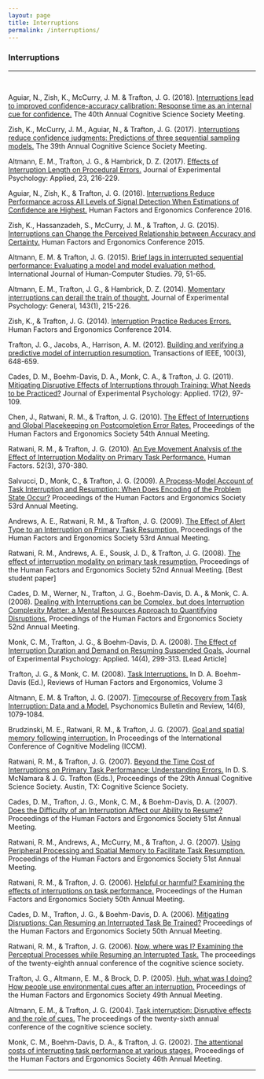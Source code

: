 ```yaml
---
layout: page
title: Interruptions
permalink: /interruptions/
---
```

<h3>Interruptions</h3>
<hr><br>
<p>Aguiar, N., Zish, K., McCurry, J. M. &amp; Trafton, J. G. (2018). <a href="/papers/Interruptions Lead to Improved Confidence-Accuracy Calibration_ Response Time as an Internal Cue for Confidence.pdf" target="_blank">Interruptions lead to improved confidence-accuracy calibration: Response time as an internal cue for confidence.</a> The 40th Annual Cognitive Science Society Meeting.</p>
<p>Zish, K., McCurry, J. M., Aguiar, N., &amp; Trafton, J. G. (2017). <a href="/papers/0c8ecd8b566c720b55d292ee8f25c5e860c2.pdf" target="_blank">Interruptions reduce confidence judgments: Predictions of three sequential sampling models.</a> The 39th Annual Cognitive Science Society Meeting.</p>
<p>Altmann, E. M., Trafton, J. G., &amp; Hambrick, D. Z. (2017). <a href="/papers/AltmannTraftonHambrickJEPA.pdf" target="_blank">Effects of Interruption Length on Procedural Errors.</a> Journal of Experimental Psychology: Applied, 23, 216-229.</p>
<p>Aguiar, N., Zish, K., &amp; Trafton, J. G. (2016). <a href="/papers/InterruptionsReducePerformance.pdf" target="_blank">Interruptions Reduce Performance across All Levels of Signal Detection When Estimations of Confidence are Highest.</a> Human Factors and Ergonomics Conference 2016.</p>
<p>Zish, K., Hassanzadeh, S., McCurry, J. M., &amp; Trafton, J. G. (2015). <a href="/papers/zish2015.pdf" target="_blank">Interruptions can Change the Perceived Relationship between Accuracy and Certainty.</a> Human Factors and Ergonomics Conference 2015.</p>
<p>Altmann, E. M. &amp; Trafton, J. G. (2015). <a href="/papers/Trafton%202015%20Journal%20Human%20Computer%20Studies.pdf" target="_blank">Brief lags in interrupted sequential performance: Evaluating a model and model evaluation method.</a> International Journal of Human-Computer Studies. 79, 51-65.</p>
<p>Altmann, E. M., Trafton, J. G., &amp; Hambrick, D. Z. (2014). <a href="/papers/ca00fe7e242992493e2221c670d9e403ab68.pdf" target="_blank">Momentary interruptions can derail the train of thought.</a> Journal of Experimental Psychology: General, 143(1), 215-226.</p>
<p>Zish, K., &amp; Trafton, J. G. (2014). <a href="https://apps.dtic.mil/dtic/tr/fulltext/u2/a619257.pdf" target="_blank">Interruption Practice Reduces Errors.</a> Human Factors and Ergonomics Conference 2014.</p>
<p>Trafton, J. G., Jacobs, A., Harrison, A. M. (2012). <a href="/papers/building a model 2012.pdf" target="_blank">Building and verifying a predictive model of interruption resumption.</a> Transactions of IEEE, 100(3), 648-659.</p>
<p>Cades, D. M., Boehm-Davis, D. A., Monk, C. A., &amp; Trafton, J. G. (2011). <a href="https://www.apa.org/pubs/journals/features/xap-17-2-97.pdf" target="_blank">Mitigating Disruptive Effects of Interruptions through Training: What Needs to be Practiced?</a> Journal of Experimental Psychology: Applied. 17(2), 97-109.</p>
<p>Chen, J., Ratwani, R. M., &amp; Trafton, J. G. (2010). <a href="https://www.nrl.navy.mil/itd/aic/sites/www.nrl.navy.mil.itd.aic/files/pdfs/chen.pdf" target="_blank">The Effect of Interruptions and Global Placekeeping on Postcompletion Error Rates.</a> Proceedings of the Human Factors and Ergonomics Society 54th Annual Meeting.</p>
<p>Ratwani, R. M., &amp; Trafton, J. G. (2010). <a href="http://citeseerx.ist.psu.edu/viewdoc/download?doi=10.1.1.140.6743&rep=rep1&type=pdf" target="_blank">An Eye Movement Analysis of the Effect of Interruption Modality on Primary Task Performance.</a> Human Factors. 52(3), 370-380.</p>
<p>Salvucci, D., Monk, C., &amp; Trafton, J. G. (2009). <a href="http://citeseerx.ist.psu.edu/viewdoc/download;jsessionid=CFB6853DEF120D4F91C308C29EED0C1F?doi=10.1.1.151.2565&rep=rep1&type=pdf" target="_blank">A Process-Model Account of Task Interruption and Resumption: When Does Encoding of the Problem State Occur?</a> Proceedings of the Human Factors and Ergonomics Society 53rd Annual Meeting.</p>
<p>Andrews, A. E., Ratwani, R. M., &amp; Trafton, J. G. (2009). <a href="https://interruptions.net/literature/Andrews-HFES09.pdf" target="_blank">The Effect of Alert Type to an Interruption on Primary Task Resumption.</a> Proceedings of the Human Factors and Ergonomics Society 53rd Annual Meeting.</p>
<p>Ratwani, R. M., Andrews, A. E., Sousk, J. D., &amp; Trafton, J. G. (2008). <a href="http://citeseerx.ist.psu.edu/viewdoc/download?doi=10.1.1.140.6743&rep=rep1&type=pdf" target="_blank">The effect of interruption modality on primary task resumption.</a> Proceedings of the Human Factors and Ergonomics Society 52nd Annual Meeting. [Best student paper]</p>
<p>Cades, D. M., Werner, N., Trafton, J. G., Boehm-Davis, D. A., &amp; Monk, C. A. (2008). <a href="https://www.researchgate.net/publication/228358708_Dealing_with_Interruptions_can_be_Complex_but_does_Interruption_Complexity_Matter_A_Mental_Resources_Approach_to_Quantifying_Disruptions" target="_blank">Dealing with Interruptions can be Complex, but does Interruption Complexity Matter: a Mental Resources Approach to Quantifying Disruptions.</a> Proceedings of the Human Factors and Ergonomics Society 52nd Annual Meeting.</p>
<p>Monk, C. M., Trafton, J. G., &amp; Boehm-Davis, D. A. (2008). <a href="https://pdfs.semanticscholar.org/a669/7af8649cb3c5683f31aa58202d1c6c04def2.pdf" target="_blank">The Effect of Interruption Duration and Demand on Resuming Suspended Goals.</a> Journal of Experimental Psychology: Applied. 14(4), 299-313. [Lead Article]</p>
<p>Trafton, J. G., &amp; Monk, C. M. (2008). <a href="/papers/Trafton-Reviews_HFE-3.pdf" target="_blank">Task Interruptions.</a> In D. A. Boehm-Davis (Ed.), Reviews of Human Factors and Ergonomics, Volume 3</p>
<p>Altmann, E. M. &amp; Trafton, J. G. (2007). <a href="https://link.springer.com/content/pdf/10.3758%2FBF03193094.pdf" target="_blank">Timecourse of Recovery from Task Interruption: Data and a Model.</a> Psychonomics Bulletin and Review, 14(6), 1079-1084.</p>
<p>Brudzinski, M. E., Ratwani, R. M., &amp; Trafton, J. G. (2007). <a href="https://apps.dtic.mil/dtic/tr/fulltext/u2/a480060.pdf" target="_blank">Goal and spatial memory following interruption.</a> In Proceedings of the International Conference of Cognitive Modeling (ICCM).</p>
<p>Ratwani, R. M., &amp; Trafton, J. G. (2007). <a href="https://escholarship.org/uc/item/9fn1k02r" target="_blank">Beyond the Time Cost of Interruptions on Primary Task Performance: Understanding Errors.</a> In D. S. McNamara &amp; J. G. Trafton (Eds.), Proceedings of the 29th Annual Cognitive Science Society. Austin, TX: Cognitive Science Society.</p>
<p>Cades, D. M., Trafton, J. G., Monk, C. M., &amp; Boehm-Davis, D. A. (2007). <a href="https://www.researchgate.net/publication/251604373_Does_the_Difficulty_of_an_Interruption_Affect_our_Ability_to_Resume" target="_blank">Does the Difficulty of an Interruption Affect our Ability to Resume?</a> Proceedings of the Human Factors and Ergonomics Society 51st Annual Meeting.</p>
<p>Ratwani, R. M., Andrews, A., McCurry, M., &amp; Trafton, J. G. (2007). <a href="https://interruptions.net/literature/Ratwani-HFES07.pdf" target="_blank">Using Peripheral Processing and Spatial Memory to Facilitate Task Resumption.</a> Proceedings of the Human Factors and Ergonomics Society 51st Annual Meeting.</p>
<p>Ratwani, R. M., &amp; Trafton, J. G. (2006). <a href="https://interruptions.net/literature/Ratwani-HFES06.pdf" target="_blank">Helpful or harmful? Examining the effects of interruptions on task performance.</a> Proceedings of the Human Factors and Ergonomics Society 50th Annual Meeting.</p>
<p>Cades, D. M., Trafton, J. G., &amp; Boehm-Davis, D. A. (2006). <a href="https://interruptions.net/literature/Cades-HFES06.pdf" target="_blank">Mitigating Disruptions: Can Resuming an Interrupted Task Be Trained?</a> Proceedings of the Human Factors and Ergonomics Society 50th Annual Meeting.</p>
<p>Ratwani, R. M., &amp; Trafton, J. G. (2006). <a href="https://apps.dtic.mil/dtic/tr/fulltext/u2/a479982.pdf" target="_blank">Now, where was I? Examining the Perceptual Processes while Resuming an Interrupted Task.</a> The proceedings of the twenty-eighth annual conference of the cognitive science society.</p>
<p>Trafton, J. G., Altmann, E. M., &amp; Brock, D. P. (2005). <a href="https://www.nrl.navy.mil/itd/aic/sites/www.nrl.navy.mil.itd.aic/files/pdfs/trafton.hfes05_0.pdf" target="_blank">Huh, what was I doing? How people use environmental cues after an interruption.</a> Proceedings of the Human Factors and Ergonomics Society 49th Annual Meeting.</p>
<p>Altmann, E. M., &amp; Trafton, J. G. (2004). <a href="http://citeseerx.ist.psu.edu/viewdoc/download?doi=10.1.1.304.9241&rep=rep1&type=pdf" target="_blank">Task interruption: Disruptive effects and the role of cues.</a> The proceedings of the twenty-sixth annual conference of the cognitive science society.</p>
<p>Monk, C. M., Boehm-Davis, D. A., &amp; Trafton, J. G. (2002). <a href="http://citeseerx.ist.psu.edu/viewdoc/download?doi=10.1.1.78.7631&rep=rep1&type=pdf" target="_blank">The attentional costs of interrupting task performance at various stages.</a> Proceedings of the Human Factors and Ergonomics Society 46th Annual Meeting.</p>
<hr>